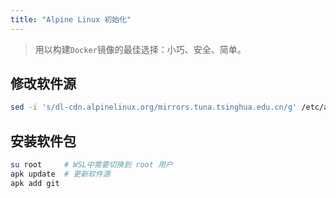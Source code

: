 ```yaml
---
title: "Alpine Linux 初始化"
---
```


> 用以构建`Docker`镜像的最佳选择：小巧、安全、简单。

## 修改软件源

```sh
sed -i 's/dl-cdn.alpinelinux.org/mirrors.tuna.tsinghua.edu.cn/g' /etc/apk/repositories
```

## 安装软件包

``` sh
su root 	# WSL中需要切换到 root 用户
apk update 	# 更新软件源
apk add git
```
